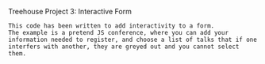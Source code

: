Treehouse Project 3: Interactive Form

    This code has been written to add interactivity to a form. 
    The example is a pretend JS conference, where you can add your information needed to register, and choose a list of talks that if one interfers with another, they are greyed out and you cannot select them. 
